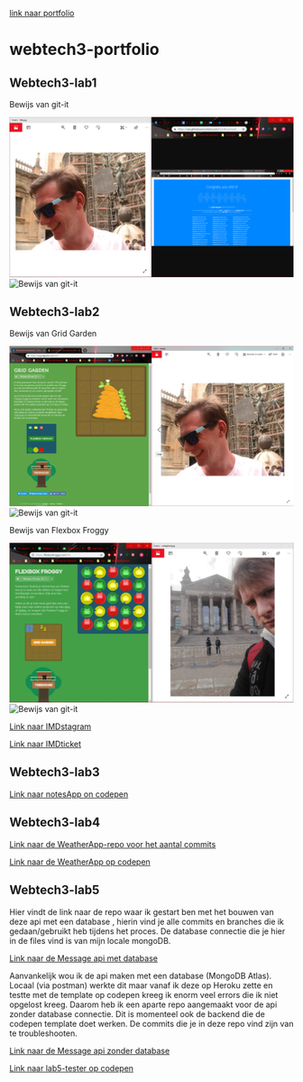 [link naar portfolio](https://github.com/DemRossi/webtech3-portfolio)
# webtech3-portfolio


## Webtech3-lab1

Bewijs van git-it

![Bewijs van git-it](https://github.com/DemRossi/webtech3-portfolio/blob/master/webtech3-lab1/proveGitIt.png)
![Bewijs van git-it](/webtech3-lab1/proveGitIt.png)


## Webtech3-lab2

Bewijs van Grid Garden

![Bewijs van Grid Garden](https://github.com/DemRossi/webtech3-portfolio/blob/master/webtech3-lab2/gridProve.png)
![Bewijs van git-it](/webtech3-lab2/gridProve.png)

Bewijs van Flexbox Froggy

![Bewijs van Flexbox Froggy](https://github.com/DemRossi/webtech3-portfolio/blob/master/webtech3-lab2/proveFroggy.png)
![Bewijs van git-it](/webtech3-lab2/proveFroggy.png)

[Link naar IMDstagram](https://codepen.io/Mahigan/pen/bZgwPX)

[Link naar IMDticket](https://codepen.io/Mahigan/pen/drNpgJ)


## Webtech3-lab3


[Link naar notesApp on codepen](https://codepen.io/Mahigan/pen/momBqG)

## Webtech3-lab4

[Link naar de WeatherApp-repo voor het aantal commits](https://github.com/DemRossi/WT_04_weatherApp)

[Link naar de WeatherApp op codepen](https://codepen.io/wesleywijsen/pen/pYBZKL?editors=0010)

## Webtech3-lab5

Hier vindt de link naar de repo waar ik gestart ben met het bouwen van deze api met een database , hierin vind je alle commits en branches die ik gedaan/gebruikt heb tijdens het proces. De database connectie die je hier in de files vind is van mijn locale mongoDB.

[Link naar de Message api met database](https://github.com/DemRossi/webtech3-portfolio/tree/master/webtech3-lab5)

Aanvankelijk wou ik de api maken met een database (MongoDB Atlas). Locaal (via postman) werkte dit maar vanaf ik deze op Heroku zette en testte met de template op codepen kreeg ik enorm veel errors die ik niet opgelost kreeg. Daarom heb ik een aparte repo aangemaakt voor de api zonder database connectie. Dit is momenteel ook de backend die de codepen template doet werken. De commits die je in deze repo vind zijn van te troubleshooten.

[Link naar de Message api zonder database](https://github.com/DemRossi/heroku_lab5)

[Link naar lab5-tester op codepen](https://codepen.io/wesleywijsen/pen/wZBmxY)
